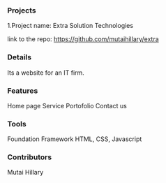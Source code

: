 ### Projects
 
1.Project name: Extra Solution Technologies

link to the repo: https://github.com/mutaihillary/extra

### Details
Its  a website for an IT firm.

### Features
Home page
Service
Portofolio
Contact us
### Tools 
Foundation Framework
HTML, CSS, Javascript
### Contributors
Mutai Hillary
